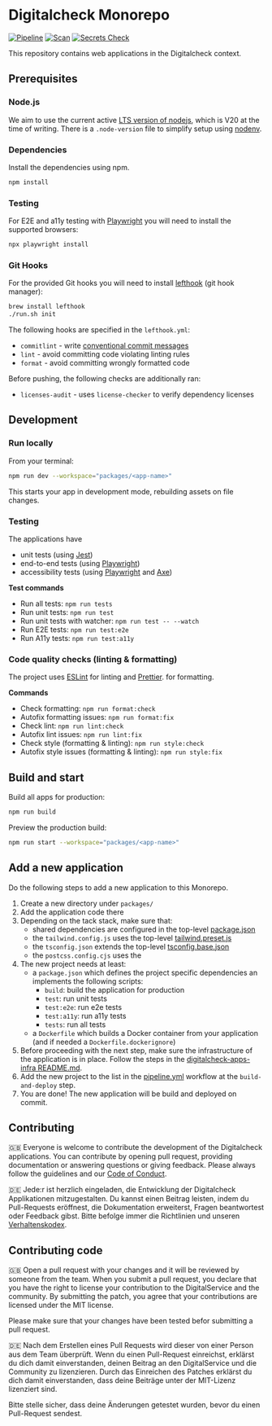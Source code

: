 # Digitalcheck Monorepo

[![Pipeline](https://github.com/digitalservicebund/remix-application-template/actions/workflows/pipeline.yml/badge.svg)](https://github.com/digitalservicebund/remix-application-template/actions/workflows/pipeline.yml)
[![Scan](https://github.com/digitalservicebund/remix-application-template/actions/workflows/scan.yml/badge.svg)](https://github.com/digitalservicebund/remix-application-template/actions/workflows/scan.yml)
[![Secrets Check](https://github.com/digitalservicebund/remix-application-template/actions/workflows/secrets-check.yml/badge.svg)](https://github.com/digitalservicebund/remix-application-template/actions/workflows/secrets-check.yml)

This repository contains web applications in the Digitalcheck context.

## Prerequisites

### Node.js

We aim to use the current active [LTS version of nodejs](https://nodejs.dev/en/about/releases/), which is V20 at the time of writing.
There is a `.node-version` file to simplify setup using [nodenv](https://github.com/nodenv/nodenv).

### Dependencies

Install the dependencies using npm.

```bash
npm install
```

### Testing

For E2E and a11y testing with [Playwright](https://playwright.dev/docs/intro) you will need to install the supported browsers:

```bash
npx playwright install
```

### Git Hooks

For the provided Git hooks you will need to install [lefthook](https://github.com/evilmartians/lefthook/blob/master/docs/full_guide.md)
(git hook manager):

```bash
brew install lefthook
./run.sh init
```

The following hooks are specified in the `lefthook.yml`:

- `commitlint` - write [conventional commit messages](https://chris.beams.io/posts/git-commit/)
- `lint` - avoid committing code violating linting rules
- `format` - avoid committing wrongly formatted code

Before pushing, the following checks are additionally ran:

- `licenses-audit` - uses `license-checker` to verify dependency licenses

## Development

### Run locally

From your terminal:

```sh
npm run dev --workspace="packages/<app-name>"
```

This starts your app in development mode, rebuilding assets on file changes.

### Testing

The applications have

- unit tests (using [Jest](https://jestjs.io/docs/getting-started))
- end-to-end tests (using [Playwright](https://playwright.dev/docs/intro))
- accessibility tests (using [Playwright](https://playwright.dev/docs/intro) and [Axe](https://www.deque.com/axe/))

**Test commands**

- Run all tests: `npm run tests`
- Run unit tests: `npm run test`
- Run unit tests with watcher: `npm run test -- --watch`
- Run E2E tests: `npm run test:e2e`
- Run A11y tests: `npm run test:a11y`

### Code quality checks (linting & formatting)

The project uses [ESLint](https://eslint.org/docs/latest/) for linting and [Prettier](https://prettier.io/docs/en/). for formatting.

**Commands**

- Check formatting: `npm run format:check`
- Autofix formatting issues: `npm run format:fix`
- Check lint: `npm run lint:check`
- Autofix lint issues: `npm run lint:fix`
- Check style (formatting & linting): `npm run style:check`
- Autofix style issues (formatting & linting): `npm run style:fix`

## Build and start

Build all apps for production:

```sh
npm run build
```

Preview the production build:

```sh
npm run start --workspace="packages/<app-name>"
```

## Add a new application

Do the following steps to add a new application to this Monorepo.

1. Create a new directory under `packages/`
2. Add the application code there
3. Depending on the tack stack, make sure that:
   - shared dependencies are configured in the top-level [package.json](./package.json)
   - the `tailwind.config.js` uses the top-level [tailwind.preset.js](./tailwind.preset.js)
   - the `tsconfig.json` extends the top-level [tsconfig.base.json](./tsconfig.base.json)
   - the `postcss.config.cjs` uses the
4. The new project needs at least:
   - a `package.json` which defines the project specific dependencies an implements the following scripts:
     - `build`: build the application for production
     - `test`: run unit tests
     - `test:e2e`: run e2e tests
     - `test:a11y`: run a11y tests
     - `tests`: run all tests
   - a `Dockerfile` which builds a Docker container from your application (and if needed a `Dockerfile.dockerignore`)
5. Before proceeding with the next step, make sure the infrastructure of the application is in place.
   Follow the steps in the [digitalcheck-apps-infra README.md](https://github.com/digitalservicebund/digitalcheck-apps-infra).
6. Add the new project to the list in the [pipeline.yml](./.github/workflows/pipeline.yml) workflow at the `build-and-deploy` step.
7. You are done! The new application will be build and deployed on commit.

## Contributing

🇬🇧
Everyone is welcome to contribute the development of the Digitalcheck applications. You can contribute by opening pull request,
providing documentation or answering questions or giving feedback. Please always follow the guidelines and our
[Code of Conduct](CODE_OF_CONDUCT.md).

🇩🇪
Jede:r ist herzlich eingeladen, die Entwicklung der Digitalcheck Applikationen mitzugestalten. Du kannst einen Beitrag leisten,
indem du Pull-Requests eröffnest, die Dokumentation erweiterst, Fragen beantwortest oder Feedback gibst.
Bitte befolge immer die Richtlinien und unseren [Verhaltenskodex](CODE_OF_CONDUCT_DE.md).

## Contributing code

🇬🇧
Open a pull request with your changes and it will be reviewed by someone from the team. When you submit a pull request,
you declare that you have the right to license your contribution to the DigitalService and the community.
By submitting the patch, you agree that your contributions are licensed under the MIT license.

Please make sure that your changes have been tested befor submitting a pull request.

🇩🇪
Nach dem Erstellen eines Pull Requests wird dieser von einer Person aus dem Team überprüft. Wenn du einen Pull-Request
einreichst, erklärst du dich damit einverstanden, deinen Beitrag an den DigitalService und die Community zu
lizenzieren. Durch das Einreichen des Patches erklärst du dich damit einverstanden, dass deine Beiträge unter der
MIT-Lizenz lizenziert sind.

Bitte stelle sicher, dass deine Änderungen getestet wurden, bevor du einen Pull-Request sendest.
